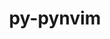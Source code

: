 ---
title: "py-pynvim"
layout: cache
categories: [package, develop-2025-03-09]
meta: {"compilers": ["apple-clang@=16.0.0", "gcc@=10.5.0", "gcc@=13.3.0"], "num_specs": 3, "num_specs_by_stack": {"developer-tools-aarch64-linux-gnu": 1, "developer-tools-darwin": 1, "developer-tools-x86_64_v3-linux-gnu": 1, "root": 3}, "oss": ["centos7", "rhel8", "sequoia"], "platforms": ["darwin", "linux"], "stacks": ["developer-tools-aarch64-linux-gnu", "developer-tools-darwin", "developer-tools-x86_64_v3-linux-gnu", "root"], "targets": ["aarch64", "x86_64_v3"], "versions": ["0.4.3"]}
spec_details: [{"compiler": "gcc@=13.3.0", "hash": "u2t5fwfwubhvr3unvsuwuefrx2s47yx6", "os": "rhel8", "platform": "linux", "size": "-", "stacks": ["developer-tools-aarch64-linux-gnu", "root"], "target": "aarch64", "variants": ["build_system=python_pip"], "versions": ["0.4.3"]}, {"compiler": "apple-clang@=16.0.0", "hash": "vco7orklqm7fafte73gjzpqzapajrt6m", "os": "sequoia", "platform": "darwin", "size": "-", "stacks": ["developer-tools-darwin", "root"], "target": "aarch64", "variants": ["build_system=python_pip"], "versions": ["0.4.3"]}, {"compiler": "gcc@=10.5.0", "hash": "wmn65hswpfp7pktl7eiztvbnshycfmgq", "os": "centos7", "platform": "linux", "size": "-", "stacks": ["developer-tools-x86_64_v3-linux-gnu", "root"], "target": "x86_64_v3", "variants": ["build_system=python_pip"], "versions": ["0.4.3"]}]
---